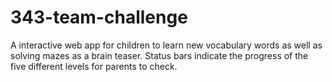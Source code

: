 # 343-team-challenge

A interactive web app for children to learn new vocabulary words as well as solving mazes as a brain teaser.
Status bars indicate the progress of the five different levels for parents to check.
